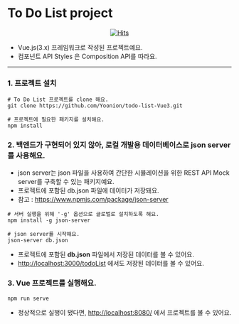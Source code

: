 # To Do List project 

<div align=center>
  
[![Hits](https://hits.seeyoufarm.com/api/count/incr/badge.svg?url=https%3A%2F%2Fgithub.com%2FYoonion%2Ftodo-list-Vue3&count_bg=%2379C83D&title_bg=%23555555&icon=&icon_color=%23E7E7E7&title=hits&edge_flat=false)](https://hits.seeyoufarm.com)
  
</div>

* Vue.js(3.x) 프레임워크로 작성된 프로젝트예요.
* 컴포넌트 API Styles 은 Composition API를 따라요.

---------------------

### 1. 프로젝트 설치
```shell
# To Do List 프로젝트를 clone 해요.
git clone https://github.com/Yoonion/todo-list-Vue3.git

# 프로젝트에 필요한 패키지를 설치해요.
npm install
```

### 2. 백엔드가 구현되어 있지 않아, 로컬 개발용 데이터베이스로 json server를 사용해요.
- json server는 json 파일을 사용하여 간단한 시뮬레이션을 위한 REST API Mock server를 구축할 수 있는 패키지예요.
- 프로젝트에 포함된 db.json 파일에 데이터가 저장돼요.
- 참고 : <https://www.npmjs.com/package/json-server>
```shell
# 서버 실행을 위해 '-g' 옵션으로 글로벌로 설치하도록 해요.
npm install -g json-server 

# json server를 시작해요.
json-server db.json
```
- 프로젝트에 포함된 **db.json** 파일에서 저장된 데이터를 볼 수 있어요.
- <http://localhost:3000/todoList> 에서도 저장된 데이터를 볼 수 있어요.

### 3. Vue 프로젝트를 실행해요.
```
npm run serve
```
- 정상적으로 실행이 됐다면, <http://localhost:8080/> 에서 프로젝트를 볼 수 있어요.
